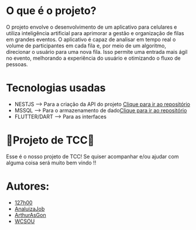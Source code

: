 # <b>O que é o projeto?</b>
   O projeto envolve o desenvolvimento de um aplicativo para celulares e utiliza inteligência artificial para aprimorar a gestão e organização de filas em grandes eventos. O aplicativo é capaz de analisar em tempo real o volume de participantes em cada fila e, por meio de um algoritmo, direcionar o usuário para uma nova fila. Isso permite uma entrada mais ágil no evento, melhorando a experiência do usuário e otimizando o fluxo de pessoas.

  # <b>Tecnologias usadas</b>
- NESTJS --> Para a criação da API do projeto <a href="https://github.com/KiwiCut/API">Clique para ir ao repositório</a>
- MSSQL   --> Para o armazenamento de dado<a href="https://github.com/KiwiCut/Banco_De_Dados">Clique para ir ao repositório</a>
- FLUTTER/DART --> Para as interfaces
# 🚧Projeto de TCC🚧
 Esse é o nosso projeto de TCC! Se quiser acompanhar e/ou ajudar com alguma coisa será muito bem vindo !!

# <b>Autores:</b>
 - <a href="https://github.com/127h00">127h00</a>
 - <a href="https://github.com/AnaluizaJob">AnaluizaJob</a>
 - <a href="https://github.com/ArthurAsGon">ArthurAsGon</a>
 - <a href="https://github.com/WCSOU">WCSOU</a>
